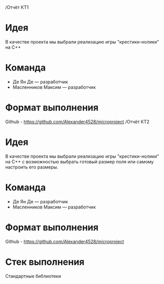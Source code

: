 /Отчёт КТ1
# Идея
В качестве проекта мы выбрали реализацию игры "крестики-нолики" на C++
# Команда
- Де Ян Де — разработчик
- Масленников Максим — разработчик
# Формат выполнения
Github - https://github.com/Alexander4528/microproject
/Отчёт КТ2
# Идея
В качестве проекта мы выбрали реализацию игры 
"крестики-нолики" на C++ с возможностью выбрать готовый размер поля или 
самому настроить его размеры.
# Команда
- Де Ян Де — разработчик
- Масленников Максим — разработчик
# Формат выполнения
Github - https://github.com/Alexander4528/microproject
# Стек выполнения
Стандартные библиотеки